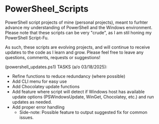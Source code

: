 # PowerSheel_Scripts
PowerShell script projects of mine (personal projects), meant to furhter advance my understanding of PowerShell and the Windows environment.
Please note that these scripts can be very "crude", as I am stil honing my PowerShell Script-Fu.

As such, these scripts are evolving projects, and will continue to receive updates to the code as I learn and grow.
Please feel free to leave any questions, comments, requests or suggestions!

(powershell_updates.ps1) TASKS (a/o 03/18/2025):
  + Refine functions to reduce redundancy (where possible)
  + Add CLI menu for easy use
  + Add Chocolatey update functions
  + Add feature where script will detect if Windows host has available update options (PSWindowsUpdate, WinGet, Chocolatey, etc.) and run updates as needed.
  + Add proper error handling
      - Side-note: Possible feature to output suggested fix for common issues.
